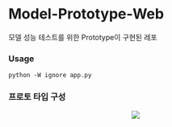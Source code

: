 # Model-Prototype-Web

모델 성능 테스트를 위한 Prototype이 구현된 레포

### Usage
`python -W ignore app.py`

### 프로토 타입 구성
<p align="center"><img src="https://user-images.githubusercontent.com/65529313/173225505-ab43fa66-ff70-4cc8-93b9-dd4819394c9c.png" /></p>
